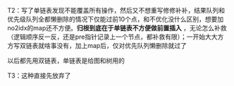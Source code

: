 T2：写了单链表发现不能覆盖所有操作，然后又不想重写修修补补，结果队列和优先级队列全都懒删除的情况下仅能过前10个点，和不优化没什么区别，想要加no2idx的map还不方便。**归根到底在于单链表不方便做前置插入** ，无论怎么补救（逻辑顺序反一反，还是pre指针记录上一个节点，都补救有限）；一开始大大方方写双链表就啥事没有，加上map后，仅对优先队列懒删除就过了

以后都先用双链表，单链表是给图和树用的

T3：这种直接先放弃了
